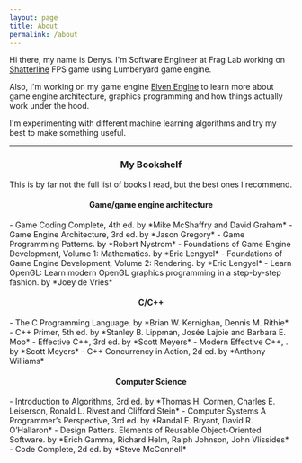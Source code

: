 ```yaml
---
layout: page
title: About
permalink: /about
---
```

Hi there, my name is Denys.
I'm Software Engineer at Frag Lab working on <a href="https://store.steampowered.com/app/2087030/Shatterline/" target="_blank" class="content">Shatterline</a> FPS game using Lumberyard game engine.

Also, I'm working on my game engine <a href="https://github.com/kryvytskyidenys/ElvenEngine" target="_blank" class="content">Elven Engine</a> to learn more about game engine architecture, graphics programming and how things actually work under the hood.

I'm experimenting with different machine learning algorithms and try my best to make something useful.

---

<h3 align="center"> My Bookshelf</h3>

This is by far not the full list of books I read, but the best ones I recommend.

<h4 align="center"> Game/game engine architecture </h4>
- Game Coding Complete, 4th ed. by *Mike McShaffry and David Graham*
- Game Engine Architecture, 3rd ed. by *Jason Gregory*
- Game Programming Patterns. by *Robert Nystrom*
- Foundations of Game Engine Development, Volume 1: Mathematics. by *Eric Lengyel*
- Foundations of Game Engine Development, Volume 2: Rendering. by *Eric Lengyel*
- Learn OpenGL: Learn modern OpenGL graphics programming in a step-by-step fashion. by *Joey de Vries*

<h4 align="center"> C/C++ </h4>
- The C Programming Language. by *Brian W. Kernighan, Dennis M. Rithie*
- C++ Primer, 5th ed. by *Stanley B. Lippman, Josée Lajoie and Barbara E. Moo*
- Effective C++, 3rd ed. by *Scott Meyers*
- Modern Effective C++, . by *Scott Meyers*
- C++ Concurrency in Action, 2d ed. by *Anthony Williams*

<h4 align="center"> Computer Science </h4>
- Introduction to Algorithms, 3rd ed. by *Thomas H. Cormen, Charles E. Leiserson, Ronald L. Rivest and Clifford Stein*
- Computer Systems A Programmer’s Perspective, 3rd ed. by *Randal E. Bryant, David R. O’Hallaron*
- Design Patters. Elements of Reusable Object-Oriented Software. by *Erich Gamma, Richard Helm, Ralph Johnson, John Vlissides*
- Code Complete, 2d ed. by *Steve McConnell*